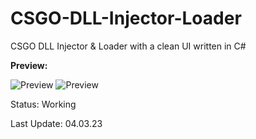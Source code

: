 # CSGO-DLL-Injector-Loader
CSGO DLL Injector & Loader with a clean UI written in C#

**Preview:**



![Preview](https://i.ibb.co/94s8s03/image423.png)
![Preview](https://i.ibb.co/tzF6xmY/image.png)

Status: Working




Last Update: 04.03.23

